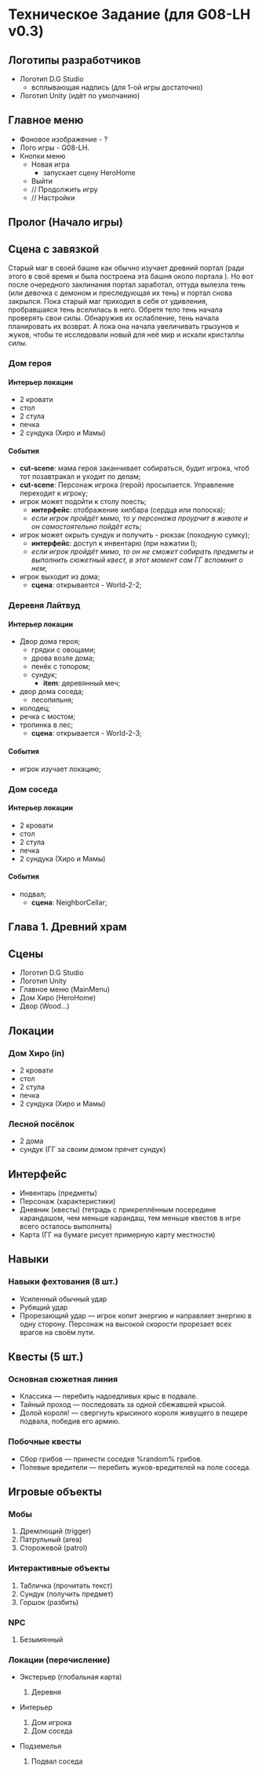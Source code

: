 # Техническое Задание (для G08-LH v0.3)

## Логотипы разработчиков

* Логотип D.G Studio
  * всплывающая надпись (для 1-ой игры достаточно)
* Логотип Unity (идёт по умолчанию)

## Главное меню

<!-- Должна быть анимация! -->
* Фоновое изображение - ?
* Лого игры - G08-LH.
* Кнопки меню
  * Новая игра
    * запускает сцену HeroHome
  * Выйти
  * // Продолжить игру
  * // Настройки

## Пролог (Начало игры)

## Сцена с завязкой

Старый маг в своей башне как обычно изучает древний портал (ради этого в своё время и была построена эта башня около портала ). Но вот после очередного заклинания портал заработал, оттуда вылезла тень (или девочка с демоном и преследующая их тень) и портал снова закрылся. Пока старый маг приходил в себя от удивления, пробравшаяся тень вселилась в него. Обретя тело тень начала проверять свои силы. Обнаружив их ослабление, тень начала планировать их возврат. А пока она начала увеличивать грызунов и жуков, чтобы те исследовали новый для неё мир и искали кристаллы силы.

### Дом героя

#### Интерьер локации

* 2 кровати
* стол
* 2 стула
* печка
* 2 сундука (Хиро и Мамы)

#### События

* **cut-scene**: мама героя заканчивает собираться, будит игрока, чтоб тот позавтракал и уходит по делам;
* **cut-scene**: Персонаж игрока (герой) просыпается. Управление переходит к игроку;
* игрок может подойти к столу поесть;
  * **интерфейс**: отображение хилбара (сердца или полоска);
  * *если игрок пройдёт мимо, то у персонажа проурчит в животе и он самостоятельно пойдёт есть*;
* игрок может окрыть сундук и получить - рюкзак (походную сумку);
  * **интерфейс**: доступ к инвентарю (при нажатии I);
  * *если игрок пройдёт мимо, то он не сможет собирать предметы и выполнить сюжетный квест, в этот момент сам ГГ вспомнит о нем*;
* игрок выходит из дома;
  * **сцена**: открывается - World-2-2;

### Деревня Лайтвуд

#### Интерьер локации

* Двор дома героя;
  * грядки с овощами;
  * дрова возле дома;
  * пенёк с топором;
  * сундук;
    * **item**: деревянный меч;
* двор дома соседа;
  * лесопильня;
* колодец;
* речка с мостом;
* тропинка в лес;
  * **сцена**: открывается - World-2-3;

#### События

* игрок изучает локацию;

### Дом соседа

#### Интерьер локации

* 2 кровати
* стол
* 2 стула
* печка
* 2 сундука (Хиро и Мамы)

#### События

* подвал;
  * **сцена**: NeighborCellar;

## Глава 1. Древний храм

## Сцены

* Логотип D.G Studio
* Логотип Unity
* Главное меню (MainMenu)
* Дом Хиро (HeroHome)
* Двор (Wood…)

## Локации

### Дом Хиро (in)

* 2 кровати
* стол
* 2 стула
* печка
* 2 сундука (Хиро и Мамы)

### Лесной посёлок

* 2 дома
* сундук (ГГ за своим домом прячет сундук)

## Интерфейс

* Инвентарь (предметы)
* Персонаж (характеристики)
* Дневник (квесты) (тетрадь с прикреплённым посередине карандашом, чем меньше карандаш, тем меньше квестов в игре всего осталось выполнить)
* Карта (ГГ на бумаге рисует примерную карту местности)

## Навыки

### Навыки фехтования (8 шт.)

* Усиленный обычный удар
* Рубящий удар
* Прорезающий удар — игрок копит энергию и направляет энергию в одну сторону. Персонаж на высокой скорости прорезает всех врагов на своём пути.

## Квесты (5 шт.)

### Основная сюжетная линия

* Классика — перебить надоедливых крыс в подвале.
* Тайный проход — последовать за одной сбежавшей крысой.
* Долой короля! — свергнуть крысиного короля живущего в пещере подвала, победив его армию.

### Побочные квесты

* Сбор грибов — принести соседке %random% грибов.
* Полевые вредители — перебить жуков-вредителей на поле соседа.

## Игровые объекты

### Мобы

1. Дремлющий (trigger)
2. Патрульный (area)
3. Сторожевой (patrol)

### Интерактивные объекты

1. Табличка (прочитать текст)
2. Сундук (получить предмет)
3. Горшок (разбить)

### NPC

1. Безымянный

### Локации (перечисление)

* Экстерьер (глобальная карта)
  1. Деревня

* Интерьер
  1. Дом игрока
  2. Дом соседа

* Подземелья
  1. Подвал соседа
